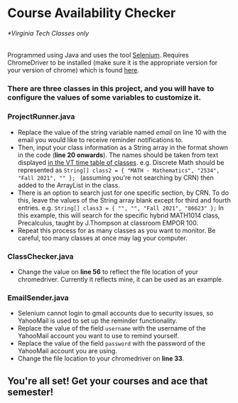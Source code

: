 # Course Availability Checker 
###### *Virginia Tech Classes only
Programmed using Java and uses the tool [Selenium](https://www.selenium.dev/downloads/).  Requires ChromeDriver to be installed (make sure it is the appropriate version for your version of chrome) which is found [here](https://chromedriver.chromium.org/downloads).

### There are three classes in this project, and you will have to configure the values of some variables to customize it.  

### ProjectRunner.java
* Replace the value of the string variable named *email* on line 10 with the email you would like to receive reminder notifications to.
* Then, input your class information as a String array in the format shown in the code (**line 20 onwards**).  The names should be taken from text displayed [in the VT time table of classes]( https://apps.es.vt.edu/ssb/HZSKVTSC.P_DispRequest). e.g. Discrete Math should be represented as `String[] class2 = { "MATH - Mathematics", "2534", "Fall 2021", "" }; ` (assuming you're not searching by CRN) then added to the ArrayList in the class.  
* There is an option to search just for one specific section, by CRN.  To do this, leave the values of the String array blank except for third and fourth entries.  e.g. `String[] class3 = { "", "", "Fall 2021", "86623" };`  In this example, this will search for the specific hybrid MATH1014 class, Precalculus, taught by J.Thompson at classroom EMPOR 100.
* Repeat this process for as many classes as you want to monitor.  Be careful, too many classes at once may lag your computer.
### ClassChecker.java
* Change the value on **line 56** to reflect the file location of your chromedriver.  Currently it reflects mine, it can be used as an example.  
### EmailSender.java
* Selenium cannot login to gmail accounts due to security issues, so YahooMail is used to set up the reminder functionality.  
* Replace the value of the field `username` with the username of the YahooMail account you want to use to remind yourself.  
* Replace the value of the field `password` with the password of the YahooMail account you are using.  
* Change the file location to your chromedriver on **line 33**.
## You're all set!  Get your courses and ace that semester!
